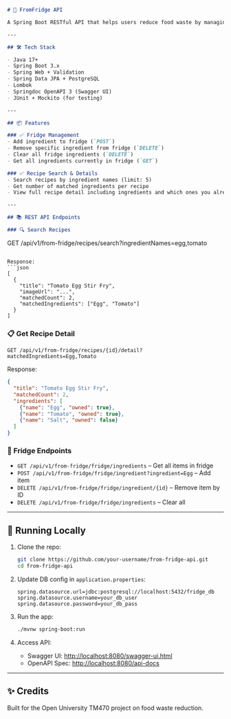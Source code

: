 

```markdown
# 🧊 FromFridge API

A Spring Boot RESTful API that helps users reduce food waste by managing fridge ingredients and discovering matching recipes based on available items.

---

## 🛠️ Tech Stack

- Java 17+
- Spring Boot 3.x
- Spring Web + Validation
- Spring Data JPA + PostgreSQL
- Lombok
- Springdoc OpenAPI 3 (Swagger UI)
- JUnit + Mockito (for testing)

---

## 📦 Features

### ✅ Fridge Management
- Add ingredient to fridge (`POST`)
- Remove specific ingredient from fridge (`DELETE`)
- Clear all fridge ingredients (`DELETE`)
- Get all ingredients currently in fridge (`GET`)

### ✅ Recipe Search & Details
- Search recipes by ingredient names (limit: 5)
- Get number of matched ingredients per recipe
- View full recipe detail including ingredients and which ones you already have

---

## 📚 REST API Endpoints

### 🔍 Search Recipes
```

GET /api/v1/from-fridge/recipes/search?ingredientNames=egg,tomato

````

Response:
```json
[
  {
    "title": "Tomato Egg Stir Fry",
    "imageUrl": "...",
    "matchedCount": 2,
    "matchedIngredients": ["Egg", "Tomato"]
  }
]
````

### 📋 Get Recipe Detail

```
GET /api/v1/from-fridge/recipes/{id}/detail?matchedIngredients=Egg,Tomato
```

Response:

```json
{
  "title": "Tomato Egg Stir Fry",
  "matchedCount": 2,
  "ingredients": [
    {"name": "Egg", "owned": true},
    {"name": "Tomato", "owned": true},
    {"name": "Salt", "owned": false}
  ]
}
```

### 🧊 Fridge Endpoints

* `GET /api/v1/from-fridge/fridge/ingredients` – Get all items in fridge
* `POST /api/v1/from-fridge/fridge/ingredient?ingredient=Egg` – Add item
* `DELETE /api/v1/from-fridge/fridge/ingredient/{id}` – Remove item by ID
* `DELETE /api/v1/from-fridge/fridge/ingredients` – Clear all

---

## 🧪 Running Locally

1. Clone the repo:

   ```bash
   git clone https://github.com/your-username/from-fridge-api.git
   cd from-fridge-api
   ```

2. Update DB config in `application.properties`:

   ```properties
   spring.datasource.url=jdbc:postgresql://localhost:5432/fridge_db
   spring.datasource.username=your_db_user
   spring.datasource.password=your_db_pass
   ```

3. Run the app:

   ```bash
   ./mvnw spring-boot:run
   ```

4. Access API:

   * Swagger UI: [http://localhost:8080/swagger-ui.html](http://localhost:8080/swagger-ui.html)
   * OpenAPI Spec: [http://localhost:8080/api-docs](http://localhost:8080/api-docs)


---

## ✨ Credits

Built for the Open University TM470 project on food waste reduction.

